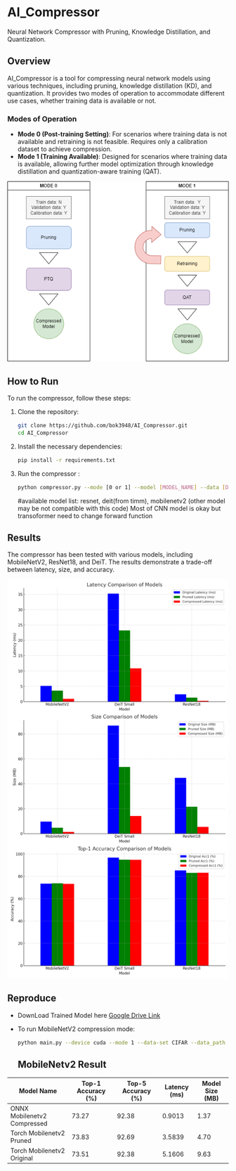 # AI_Compressor

Neural Network Compressor with Pruning, Knowledge Distillation, and Quantization.

## Overview
AI_Compressor is a tool for compressing neural network models using various techniques, including pruning, knowledge distillation (KD), and quantization. It provides two modes of operation to accommodate different use cases, whether training data is available or not.

### Modes of Operation
- **Mode 0 (Post-training Setting)**: For scenarios where training data is not available and retraining is not feasible. Requires only a calibration dataset to achieve compression.
- **Mode 1 (Training Available)**: Designed for scenarios where training data is available, allowing further model optimization through knowledge distillation and quantization-aware training (QAT).

![Compression Modes](./Images/mode.png "Mode Overview")

## How to Run
To run the compressor, follow these steps:

1. Clone the repository:
   ```sh
   git clone https://github.com/bok3948/AI_Compressor.git
   cd AI_Compressor
   ```

2. Install the necessary dependencies:
   ```sh
   pip install -r requirements.txt
   ```

3. Run the compressor :
   ```sh
   python compressor.py --mode [0 or 1] --model [MODEL_NAME] --data [DATA_PATH] 
   ```
   #available model list: resnet, deit(from timm), mobilenetv2 (other model may be not compatible with this code) Most of CNN model is okay but transoformer need to change forward function 

## Results
The compressor has been tested with various models, including MobileNetV2, ResNet18, and DeiT. The results demonstrate a trade-off between latency, size, and accuracy.

![Model Compression Results](./Images/result.png "Results Overview")

## Reproduce
- DownLoad Trained Model here [Google Drive Link](https://drive.google.com/file/d/1OmCzW_q9zCORb38RHm528-AKhN86Zeli/view?usp=drive_link)
- To run MobileNetV2 compression mode:
  ```sh
  python main.py --device cuda --mode 1 --data-set CIFAR --data_path ./ --model mobilenetv2_x1_0 --pretrained ./cifar100_mobilenetv2_x1_0.pt --pruning_ratio 0.6 --global_pruning --weight_decay 0.0005 --lr 1e-6 --qat_lr 1e-6 --qat_epochs 10 --epochs 100 --do_KD
  ```

  ## MobileNetv2 Result
| Model Name                     | Top-1 Accuracy (%) | Top-5 Accuracy (%) | Latency (ms) | Model Size (MB) |
|--------------------------------|--------------------|--------------------|--------------|-----------------|
| ONNX Mobilenetv2 Compressed    | 73.27              | 92.38              | 0.9013       | 1.37            |
| Torch Mobilenetv2 Pruned       | 73.83              | 92.69              | 3.5839       | 4.70            |
| Torch Mobilenetv2 Original     | 73.51              | 92.38              | 5.1606       | 9.63            |



  






